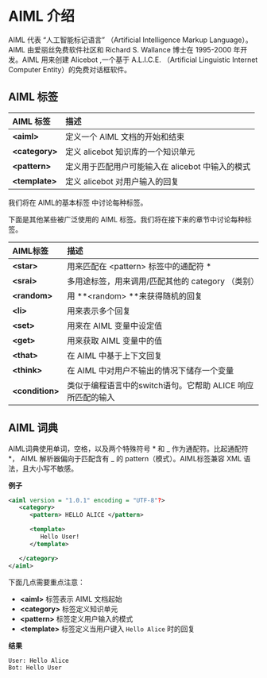 # AIML 介绍

AIML 代表 “人工智能标记语言” （Artificial Intelligence Markup Language）。AIML 由爱丽丝免费软件社区和 Richard S. Wallance 博士在 1995-2000 年开发。AIML 用来创建 Alicebot ,一个基于 A.L.I.C.E. （Artificial Linguistic Internet Computer Entity）的免费对话框软件。

## AIML 标签

| **AIML 标签**          | **描述**                        |
| :------------------- | :---------------------------- |
| **&lt;aiml&gt;**     | 定义一个 AIML 文档的开始和结束            |
| **&lt;category&gt;** | 定义 alicebot 知识库的一个知识单元        |
| **&lt;pattern&gt;**  | 定义用于匹配用户可能输入在 alicebot 中输入的模式 |
| **&lt;template&gt;** | 定义 alicebot 对用户输入的回复          |

我们将在 AIML的基本标签 中讨论每种标签。

下面是其他某些被广泛使用的 AIML 标签。我们将在接下来的章节中讨论每种标签。

| **AIML标签**            | **描述**                               |
| :-------------------- | :----------------------------------- |
| **&lt;star&gt;**      | 用来匹配在 &lt;pattern&gt; 标签中的通配符 \*     |
| **&lt;srai&gt;**      | 多用途标签，用来调用/匹配其他的 category （类别）       |
| **&lt;random&gt;**    | 用 **&lt;random&gt; **来获得随机的回复        |
| **&lt;li&gt;**        | 用来表示多个回复                             |
| **&lt;set&gt;**       | 用来在 AIML 变量中设定值                      |
| **&lt;get&gt;**       | 用来获取 AIML 变量中的值                      |
| **&lt;that&gt;**      | 在 AIML 中基于上下文回复                      |
| **&lt;think&gt;**     | 在 AIML 中对用户不输出的情况下储存一个变量             |
| **&lt;condition&gt;** | 类似于编程语言中的switch语句。它帮助 ALICE 响应所匹配的输入 |

## AIML 词典

AIML词典使用单词，空格，以及两个特殊符号 \* 和 \_ 作为通配符。比起通配符 \*， AIML 解析器偏向于匹配含有 \_ 的 pattern（模式）。AIML标签兼容 XML 语法，且大小写不敏感。

**例子**

```xml
<aiml version = "1.0.1" encoding = "UTF-8"?>
   <category>
      <pattern> HELLO ALICE </pattern>

      <template>
         Hello User!
      </template>

   </category>
</aiml>
```

下面几点需要重点注意：

- **&lt;aiml&gt;** 标签表示 AIML 文档起始
- **&lt;category&gt;** 标签定义知识单元
- **&lt;pattern&gt;** 标签定义用户输入的模式
- **&lt;template&gt;** 标签定义当用户键入 ```Hello Alice``` 时的回复

**结果**

```
User: Hello Alice
Bot: Hello User
```
